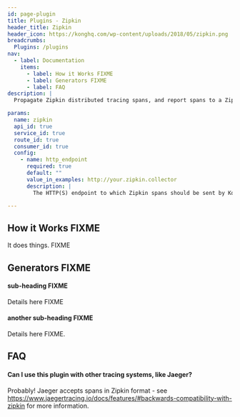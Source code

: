 ```yaml
---
id: page-plugin
title: Plugins - Zipkin
header_title: Zipkin  
header_icon: https://konghq.com/wp-content/uploads/2018/05/zipkin.png
breadcrumbs:
  Plugins: /plugins
nav:
  - label: Documentation
    items:
      - label: How it Works FIXME
      - label: Generators FIXME
      - label: FAQ
description: |
  Propagate Zipkin distributed tracing spans, and report spans to a Zipkin server.

params:
  name: zipkin
  api_id: true
  service_id: true
  route_id: true
  consumer_id: true
  config:
    - name: http_endpoint
      required: true
      default: ""
      value_in_examples: http://your.zipkin.collector
      description: |
        The HTTP(S) endpoint to which Zipkin spans should be sent by Kong.

---
```


## How it Works FIXME

It does things. FIXME

## Generators FIXME

#### sub-heading FIXME

Details here FIXME

#### another sub-heading FIXME

Details here FIXME.



## FAQ

#### Can I use this plugin with other tracing systems, like Jaeger?

Probably! Jaeger accepts spans in Zipkin format - see https://www.jaegertracing.io/docs/features/#backwards-compatibility-with-zipkin for more information.
